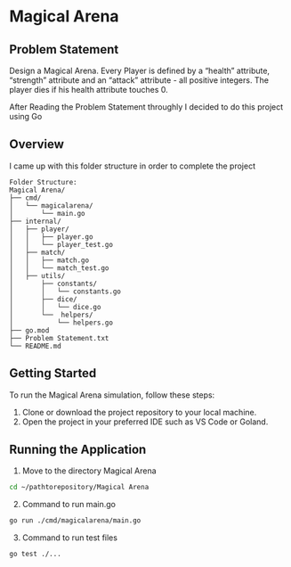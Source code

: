 # Magical Arena

## Problem Statement
Design a Magical Arena. Every Player is defined by a “health” attribute, “strength” attribute and an “attack” attribute - all positive integers. The player dies if his health attribute touches 0. 

After Reading the Problem Statement throughly I decided to do this project using Go

## Overview
I came up with this folder structure in order to complete the project
```
Folder Structure:
Magical Arena/
├── cmd/
│   └── magicalarena/
│       └── main.go
├── internal/
│   ├── player/
│   │   ├── player.go
│   │   └── player_test.go
│   ├── match/
│   │   ├── match.go
│   │   └── match_test.go
│   ├── utils/
│       ├── constants/
│       │   └── constants.go
│       ├── dice/
│       │   └── dice.go
│       └──  helpers/
│           └── helpers.go
├── go.mod
├── Problem Statement.txt
└── README.md
```

## Getting Started
To run the Magical Arena simulation, follow these steps:

1. Clone or download the project repository to your local machine.
2. Open the project in your preferred IDE such as VS Code or Goland.


## Running the Application
1. Move to the directory Magical Arena
```bash
cd ~/pathtorepository/Magical Arena
```
2. Command to run main.go
```bash
go run ./cmd/magicalarena/main.go
```
3. Command to run test files
```bash
go test ./...
```